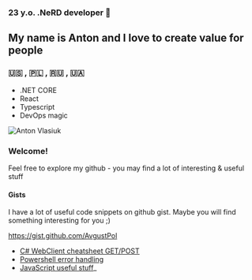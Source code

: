### 23 y.o. .NeRD developer 👋 
## My name is Anton and I love to create value for people 
### 🇺🇸 , 🇵🇱 , 🇷🇺 , 🇺🇦 

- .NET CORE
- React 
- Typescript 
- DevOps magic 


![Anton Vlasiuk](https://github.com/AvgustPol/AvgustPol/blob/main/images/anton%20vlasiuk.jpg?raw=true)

### Welcome!  
Feel free to explore my github - you may find a lot of interesting & useful stuff 


#### Gists 
I have a lot of useful code snippets on github gist. Maybe you will find something interesting for you ;)

https://gist.github.com/AvgustPol

- [C# WebClient cheatsheet GET/POST](https://gist.github.com/AvgustPol/8e14a07862ae5d804b8b7a10398c681d)
- [Powershell error handling](https://gist.github.com/AvgustPol/294a11703860c08ab2c5fdcb5d8718b0)
- [JavaScript useful stuff](https://gist.github.com/AvgustPol/aa26dcc4043f2090a8bd8c31fb5ed623)_
